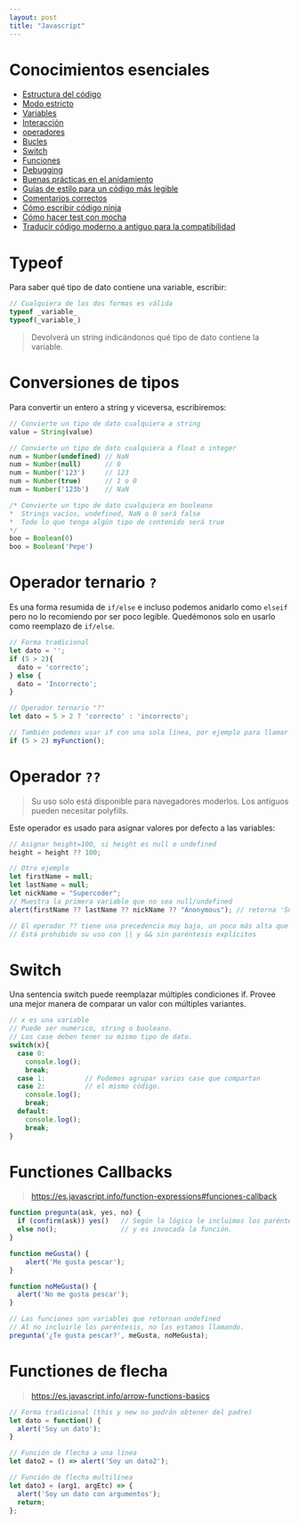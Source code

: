 ```yaml
---
layout: post
title: "Javascript"
---
```


# Conocimientos esenciales
- [Estructura del código](https://es.javascript.info/javascript-specials#estructura-de-codigo)
- [Modo estricto](https://es.javascript.info/javascript-specials#modo-estricto)
- [Variables](https://es.javascript.info/javascript-specials#variables)
- [Interacción](https://es.javascript.info/javascript-specials#interaccion)
- [operadores](https://es.javascript.info/javascript-specials#operadores)
- [Bucles](https://es.javascript.info/javascript-specials#bucles)
- [Switch](https://es.javascript.info/javascript-specials#el-constructo-switch)
- [Funciones](https://es.javascript.info/javascript-specials#funciones)
- [Debugging](https://es.javascript.info/debugging-chrome)
- [Buenas prácticas en el anidamiento](https://es.javascript.info/coding-style#niveles-anidados)
- [Guías de estilo para un código más legible](https://es.javascript.info/coding-style#niveles-anidados)
- [Comentarios correctos](https://es.javascript.info/comments#comentarios-correctos)
- [Cómo escribir código ninja](https://es.javascript.info/ninja-code)
- [Cómo hacer test con mocha](https://es.javascript.info/testing-mocha)
- [Traducir código moderno a antiguo para la compatibilidad](https://es.javascript.info/polyfills)


# Typeof
Para saber qué tipo de dato contiene una variable, escribir:
```js
// Cualquiera de las dos formas es válida
typeof _variable_
typeof(_variable_)
```
> Devolverá un string indicándonos qué tipo de dato contiene la variable.

# Conversiones de tipos
Para convertir un entero a string y viceversa, escribiremos:
```js
// Convierte un tipo de dato cualquiera a string
value = String(value)

// Convierte un tipo de dato cualquiera a float o integer
num = Number(undefined) // NaN
num = Number(null)      // 0
num = Number('123')     // 123
num = Number(true)      // 1 o 0
num = Number('123b')    // NaN

/* Convierte un tipo de dato cualquiera en booleano
*  Strings vacíos, undefined, NaN o 0 será false
*  Todo lo que tenga algún tipo de contenido será true
*/
boo = Boolean(0)
boo = Boolean('Pepe')
```

# Operador ternario ``?``
Es una forma resumida de `if/else` e incluso podemos anidarlo como `elseif` pero no lo recomiendo por ser poco legible. Quedémonos solo en usarlo como reemplazo de `if/else`.
```js
// Forma tradicional
let dato = '';
if (5 > 2){
  dato = 'correcto';
} else {
  dato = 'Incorrecto';
}

// Operador ternario "?"
let dato = 5 > 2 ? 'correcto' : 'incorrecto';

// También podemos usar if con una sola línea, por ejemplo para llamar a una función.
if (5 > 2) myFunction();
```

# Operador `??`
> Su uso solo está disponible para navegadores moderlos. Los antiguos pueden necesitar polyfills.

Este operador es usado para asignar valores por defecto a las variables:
```js
// Asignar height=100, si height es null o undefined
height = height ?? 100;

// Otro ejemplo
let firstName = null;
let lastName = null;
let nickName = "Supercoder";
// Muestra la primera variable que no sea null/undefined
alert(firstName ?? lastName ?? nickName ?? "Anonymous"); // retorna 'Supercoder'

// El operador ?? tiene una precedencia muy baja, un poco más alta que ? y =
// Está prohibido su uso con || y && sin paréntesis explícitos
```

# Switch
Una sentencia switch puede reemplazar múltiples condiciones if. Provee una mejor manera de comparar un valor con múltiples variantes.
```js
// x es una variable
// Puede ser numérico, string o booleano.
// Los case deben tener su mismo tipo de dato.
switch(x){
  case 0:
    console.log();
    break;
  case 1:          // Podemos agrupar varios case que compartan
  case 2:          // el mismo código.
    console.log();
    break;
  default:
    console.log();
    break;
}
```

# Functiones Callbacks
> https://es.javascript.info/function-expressions#funciones-callback

```js
function pregunta(ask, yes, no) {
  if (confirm(ask)) yes()   // Según la lógica le incluimos los paréntesis
  else no();                // y es invocada la función.
}

function meGusta() {
    alert('Me gusta pescar');
}

function noMeGusta() {
  alert('No me gusta pescar');
}

// Las funciones son variables que retornan undefined
// Al no incluirle los paréntesis, no las estamos llamando.
pregunta('¿Te gusta pescar?', meGusta, noMeGusta);
```

# Functiones de flecha
> https://es.javascript.info/arrow-functions-basics

```js
// Forma tradicional (this y new no podrán obtener del padre)
let dato = function() {
  alert('Soy un dato');
}

// Función de flecha a una línea
let dato2 = () => alert('Soy un dato2');

// Función de flecha multilínea
let dato3 = (arg1, argEtc) => {
  alert('Soy un dato con argumentos');
  return;
};
```




